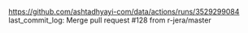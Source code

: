 https://github.com/ashtadhyayi-com/data/actions/runs/3529299084
last_commit_log: Merge pull request #128 from r-jera/master